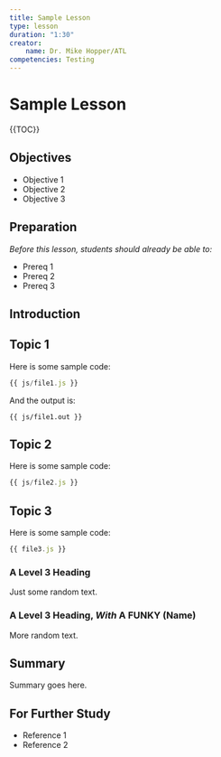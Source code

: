 ```yaml
---
title: Sample Lesson
type: lesson
duration: "1:30"
creator:
    name: Dr. Mike Hopper/ATL
competencies: Testing
---
```


# Sample Lesson

{{TOC}}

## Objectives
* Objective 1
* Objective 2
* Objective 3

## Preparation
*Before this lesson, students should already be able to:*

* Prereq 1
* Prereq 2
* Prereq 3

## Introduction

## Topic 1

Here is some sample code:

```javascript
{{ js/file1.js }}
```

And the output is:

```
{{ js/file1.out }}
```

## Topic 2

Here is some sample code:

```javascript
{{ js/file2.js }}
```

## Topic 3

Here is some sample code:

```javascript
{{ file3.js }}
```

### A Level 3 Heading

Just some random text.

### A Level 3 Heading, *With* A __FUNKY__ (Name)

More random text.

## Summary

Summary goes here.

## For Further Study

* Reference 1
* Reference 2
